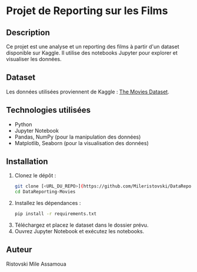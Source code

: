 # Projet de Reporting sur les Films

## Description
Ce projet est une analyse et un reporting des films à partir d'un dataset disponible sur Kaggle. Il utilise des notebooks Jupyter pour explorer et visualiser les données.

## Dataset
Les données utilisées proviennent de Kaggle : [The Movies Dataset](https://www.kaggle.com/datasets/rounakbanik/the-movies-dataset).

## Technologies utilisées
- Python
- Jupyter Notebook
- Pandas, NumPy (pour la manipulation des données)
- Matplotlib, Seaborn (pour la visualisation des données)

## Installation
1. Clonez le dépôt :
   ```bash
   git clone [<URL_DU_REPO>](https://github.com/Mileristovski/DataReporting-Movies.git)
   cd DataReporting-Movies
   ```
2. Installez les dépendances :
   ```bash
   pip install -r requirements.txt
   ```
3. Téléchargez et placez le dataset dans le dossier prévu.
4. Ouvrez Jupyter Notebook et exécutez les notebooks.

## Auteur
Ristovski Mile
Assamoua 
